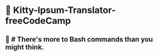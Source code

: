 # 📖 Kitty-Ipsum-Translator-freeCodeCamp

## 👀 # There's more to Bash commands than you might think.
